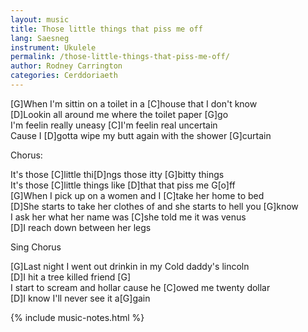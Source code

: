 ```yaml
---
layout: music
title: Those little things that piss me off
lang: Saesneg
instrument: Ukulele
permalink: /those-little-things-that-piss-me-off/
author: Rodney Carrington
categories: Cerddoriaeth
---
```


[G]When I'm sittin on a toilet in a [C]house that I don't know  
[D]Lookin all around me where the toilet paper [G]go  
I'm feelin really uneasy [C]I'm feelin real uncertain  
Cause I [D]gotta wipe my butt again with the shower [G]curtain  
  
Chorus:  
  
It's those [C]little thi[D]ngs those itty [G]bitty things  
It's those [C]little things like [D]that that piss me G[o]ff  
[G]When I pick up on a women and I [C]take her home to bed  
[D]She starts to take her clothes of and she starts to hell you [G]know  
I ask her what her name was [C]she told me it was venus  
[D]I reach down between her legs  
  
Sing Chorus  
  
[G]Last night I went out drinkin in my Cold daddy's lincoln  
[D]I hit a tree killed friend [G]  
I start to scream and hollar cause he [C]owed me twenty dollar  
[D]I know I'll never see it a[G]gain  


{% include music-notes.html %}